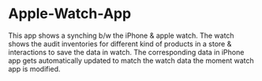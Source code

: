# Apple-Watch-App
This app shows a synching b/w the iPhone &amp; apple watch. The watch shows the audit inventories for different kind of products in a store &amp; interactions to save the data in watch. The corresponding data in iPhone app gets automatically updated to match the watch data the moment watch app is modified. 
